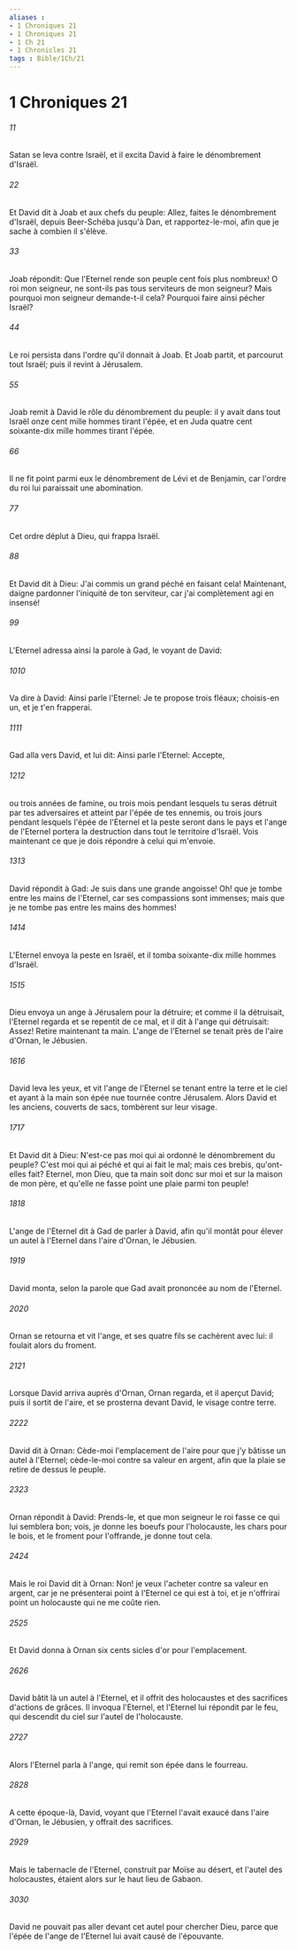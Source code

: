 ```yaml
---
aliases : 
- 1 Chroniques 21
- 1 Chroniques 21
- 1 Ch 21
- 1 Chronicles 21
tags : Bible/1Ch/21
---
```


# 1 Chroniques 21

###### 11
Satan se leva contre Israël, et il excita David à faire le dénombrement d'Israël.
###### 22
Et David dit à Joab et aux chefs du peuple: Allez, faites le dénombrement d'Israël, depuis Beer-Schéba jusqu'à Dan, et rapportez-le-moi, afin que je sache à combien il s'élève.
###### 33
Joab répondit: Que l'Eternel rende son peuple cent fois plus nombreux! O roi mon seigneur, ne sont-ils pas tous serviteurs de mon seigneur? Mais pourquoi mon seigneur demande-t-il cela? Pourquoi faire ainsi pécher Israël?
###### 44
Le roi persista dans l'ordre qu'il donnait à Joab. Et Joab partit, et parcourut tout Israël; puis il revint à Jérusalem.
###### 55
Joab remit à David le rôle du dénombrement du peuple: il y avait dans tout Israël onze cent mille hommes tirant l'épée, et en Juda quatre cent soixante-dix mille hommes tirant l'épée.
###### 66
Il ne fit point parmi eux le dénombrement de Lévi et de Benjamin, car l'ordre du roi lui paraissait une abomination.
###### 77
Cet ordre déplut à Dieu, qui frappa Israël.
###### 88
Et David dit à Dieu: J'ai commis un grand péché en faisant cela! Maintenant, daigne pardonner l'iniquité de ton serviteur, car j'ai complètement agi en insensé!
###### 99
L'Eternel adressa ainsi la parole à Gad, le voyant de David:
###### 1010
Va dire à David: Ainsi parle l'Eternel: Je te propose trois fléaux; choisis-en un, et je t'en frapperai.
###### 1111
Gad alla vers David, et lui dit: Ainsi parle l'Eternel: Accepte,
###### 1212
ou trois années de famine, ou trois mois pendant lesquels tu seras détruit par tes adversaires et atteint par l'épée de tes ennemis, ou trois jours pendant lesquels l'épée de l'Eternel et la peste seront dans le pays et l'ange de l'Eternel portera la destruction dans tout le territoire d'Israël. Vois maintenant ce que je dois répondre à celui qui m'envoie.
###### 1313
David répondit à Gad: Je suis dans une grande angoisse! Oh! que je tombe entre les mains de l'Eternel, car ses compassions sont immenses; mais que je ne tombe pas entre les mains des hommes!
###### 1414
L'Eternel envoya la peste en Israël, et il tomba soixante-dix mille hommes d'Israël.
###### 1515
Dieu envoya un ange à Jérusalem pour la détruire; et comme il la détruisait, l'Eternel regarda et se repentit de ce mal, et il dit à l'ange qui détruisait: Assez! Retire maintenant ta main. L'ange de l'Eternel se tenait près de l'aire d'Ornan, le Jébusien.
###### 1616
David leva les yeux, et vit l'ange de l'Eternel se tenant entre la terre et le ciel et ayant à la main son épée nue tournée contre Jérusalem. Alors David et les anciens, couverts de sacs, tombèrent sur leur visage.
###### 1717
Et David dit à Dieu: N'est-ce pas moi qui ai ordonné le dénombrement du peuple? C'est moi qui ai péché et qui ai fait le mal; mais ces brebis, qu'ont-elles fait? Eternel, mon Dieu, que ta main soit donc sur moi et sur la maison de mon père, et qu'elle ne fasse point une plaie parmi ton peuple!
###### 1818
L'ange de l'Eternel dit à Gad de parler à David, afin qu'il montât pour élever un autel à l'Eternel dans l'aire d'Ornan, le Jébusien.
###### 1919
David monta, selon la parole que Gad avait prononcée au nom de l'Eternel.
###### 2020
Ornan se retourna et vit l'ange, et ses quatre fils se cachèrent avec lui: il foulait alors du froment.
###### 2121
Lorsque David arriva auprès d'Ornan, Ornan regarda, et il aperçut David; puis il sortit de l'aire, et se prosterna devant David, le visage contre terre.
###### 2222
David dit à Ornan: Cède-moi l'emplacement de l'aire pour que j'y bâtisse un autel à l'Eternel; cède-le-moi contre sa valeur en argent, afin que la plaie se retire de dessus le peuple.
###### 2323
Ornan répondit à David: Prends-le, et que mon seigneur le roi fasse ce qui lui semblera bon; vois, je donne les boeufs pour l'holocauste, les chars pour le bois, et le froment pour l'offrande, je donne tout cela.
###### 2424
Mais le roi David dit à Ornan: Non! je veux l'acheter contre sa valeur en argent, car je ne présenterai point à l'Eternel ce qui est à toi, et je n'offrirai point un holocauste qui ne me coûte rien.
###### 2525
Et David donna à Ornan six cents sicles d'or pour l'emplacement.
###### 2626
David bâtit là un autel à l'Eternel, et il offrit des holocaustes et des sacrifices d'actions de grâces. Il invoqua l'Eternel, et l'Eternel lui répondit par le feu, qui descendit du ciel sur l'autel de l'holocauste.
###### 2727
Alors l'Eternel parla à l'ange, qui remit son épée dans le fourreau.
###### 2828
A cette époque-là, David, voyant que l'Eternel l'avait exaucé dans l'aire d'Ornan, le Jébusien, y offrait des sacrifices.
###### 2929
Mais le tabernacle de l'Eternel, construit par Moïse au désert, et l'autel des holocaustes, étaient alors sur le haut lieu de Gabaon.
###### 3030
David ne pouvait pas aller devant cet autel pour chercher Dieu, parce que l'épée de l'ange de l'Eternel lui avait causé de l'épouvante.
